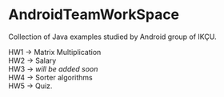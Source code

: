 # AndroidTeamWorkSpace
Collection of Java examples studied by Android group of IKÇU.

HW1 -> Matrix Multiplication  
HW2 -> Salary  
HW3 -> *will be added soon*    
HW4 -> Sorter algorithms    
HW5 -> Quiz.
